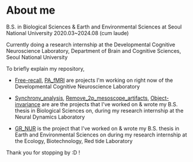 # About me
B.S. in Biological Sciences 
& Earth and Environmental Sciences 
at Seoul National University
2020.03~2024.08 (cum laude)

Currently doing a research internship at 
the Developmental Cognitive Neuroscience Laboratory, 
Department of Brain and Cognitive Sciences, Seoul National University

To briefly explain my repository,
- [Free-recall](https://github.com/kate5285/Free-recall), [PA_fMRI](https://github.com/kate5285/PA_fMRI) are projects I'm working on right now of the Developmental
Cognitive Neuroscience Laboratory

- [Synchrony_analysis](https://github.com/kate5285/Synchrony_analysis), [Remove_2p_mesoscope_artifacts](https://github.com/kate5285/Remove_2p_mesoscope_artifacts), [Object-invariance](https://github.com/kate5285/Object-invariance) are
are the projects that I've worked on & wrote my B.S. thesis in Biological Sciences on,
during my research internship at the Neural Dynamics Laboratory

- [GR_NUR](https://github.com/kate5285/GR_NUR) is the project that I've worked on & wrote my B.S. thesis in Earth and Environmental 
Sciences on during my research internship at the Ecology, Biotechnology, Red tide Laboratory

Thank you for stopping by :D !
